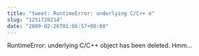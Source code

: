 ```yaml
---
title: "tweet: RuntimeError: underlying C/C++ o"
slug: "1251728214"
date: "2009-02-26T01:06:57+00:00"
---
```

RuntimeError: underlying C/C++ object has been deleted. Hmm...